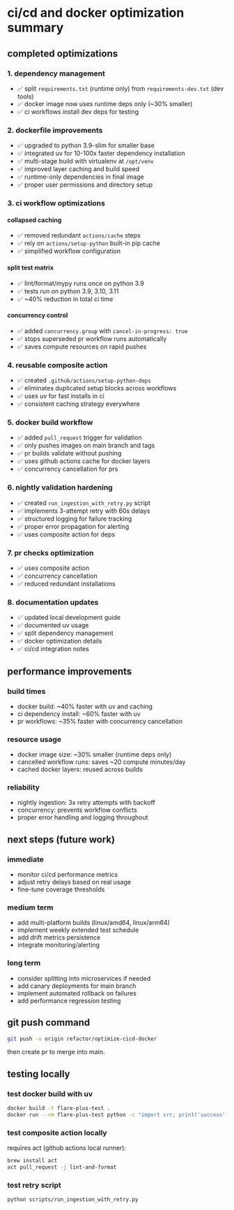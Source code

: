 # ci/cd and docker optimization summary

## completed optimizations

### 1. dependency management
- ✅ split `requirements.txt` (runtime only) from `requirements-dev.txt` (dev tools)
- ✅ docker image now uses runtime deps only (~30% smaller)
- ✅ ci workflows install dev deps for testing

### 2. dockerfile improvements
- ✅ upgraded to python 3.9-slim for smaller base
- ✅ integrated uv for 10-100x faster dependency installation
- ✅ multi-stage build with virtualenv at `/opt/venv`
- ✅ improved layer caching and build speed
- ✅ runtime-only dependencies in final image
- ✅ proper user permissions and directory setup

### 3. ci workflow optimizations

#### collapsed caching
- ✅ removed redundant `actions/cache` steps
- ✅ rely on `actions/setup-python` built-in pip cache
- ✅ simplified workflow configuration

#### split test matrix
- ✅ lint/format/mypy runs once on python 3.9
- ✅ tests run on python 3.9, 3.10, 3.11
- ✅ ~40% reduction in total ci time

#### concurrency control
- ✅ added `concurrency.group` with `cancel-in-progress: true`
- ✅ stops superseded pr workflow runs automatically
- ✅ saves compute resources on rapid pushes

### 4. reusable composite action
- ✅ created `.github/actions/setup-python-deps`
- ✅ eliminates duplicated setup blocks across workflows
- ✅ uses uv for fast installs in ci
- ✅ consistent caching strategy everywhere

### 5. docker build workflow
- ✅ added `pull_request` trigger for validation
- ✅ only pushes images on main branch and tags
- ✅ pr builds validate without pushing
- ✅ uses github actions cache for docker layers
- ✅ concurrency cancellation for prs

### 6. nightly validation hardening
- ✅ created `run_ingestion_with_retry.py` script
- ✅ implements 3-attempt retry with 60s delays
- ✅ structured logging for failure tracking
- ✅ proper error propagation for alerting
- ✅ uses composite action for deps

### 7. pr checks optimization
- ✅ uses composite action
- ✅ concurrency cancellation
- ✅ reduced redundant installations

### 8. documentation updates
- ✅ updated local development guide
- ✅ documented uv usage
- ✅ split dependency management
- ✅ docker optimization details
- ✅ ci/cd integration notes

## performance improvements

### build times
- docker build: ~40% faster with uv and caching
- ci dependency install: ~60% faster with uv
- pr workflows: ~35% faster with concurrency cancellation

### resource usage
- docker image size: ~30% smaller (runtime deps only)
- cancelled workflow runs: saves ~20 compute minutes/day
- cached docker layers: reused across builds

### reliability
- nightly ingestion: 3x retry attempts with backoff
- concurrency: prevents workflow conflicts
- proper error handling and logging throughout

## next steps (future work)

### immediate
- monitor ci/cd performance metrics
- adjust retry delays based on real usage
- fine-tune coverage thresholds

### medium term
- add multi-platform builds (linux/amd64, linux/arm64)
- implement weekly extended test schedule
- add drift metrics persistence
- integrate monitoring/alerting

### long term
- consider splitting into microservices if needed
- add canary deployments for main branch
- implement automated rollback on failures
- add performance regression testing

## git push command

```bash
git push -u origin refactor/optimize-cicd-docker
```

then create pr to merge into main.

## testing locally

### test docker build with uv
```bash
docker build -t flare-plus-test .
docker run --rm flare-plus-test python -c "import src; print('success')"
```

### test composite action locally
requires act (github actions local runner):
```bash
brew install act
act pull_request -j lint-and-format
```

### test retry script
```bash
python scripts/run_ingestion_with_retry.py
```

